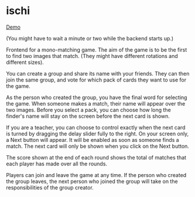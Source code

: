 # ischi #

[Demo](https://lexogram.github.io/ischi)

(You might have to wait a minute or two while the backend starts up.)

Frontend for a mono-matching game. The aim of the game is to be the first to find two images that match. (They might have different rotations and different sizes).

You can create a group and share its name with your friends. They can then join the same group, and vote for which pack of cards they want to use for the game.

As the person who created the group, you have the final word for selecting the game. When someone makes a match, their name will appear over the two images. Before you select a pack, you can choose how long the finder's name will stay on the screen before the next card is shown.

If you are a teacher, you can choose to control exactly when the next card is turned by dragging the delay slider fully to the right. On your screen only, a Next button will appear. It will be enabled as soon as someone finds a match. The next card will only be shown when you click on the Next button.

The score shown at the end of each round shows the total of matches that each player has made over all the rounds.

Players can join and leave the game at any time. If the person who created the group leaves, the next person who joined the group will take on the responsibilities of the group creator.


